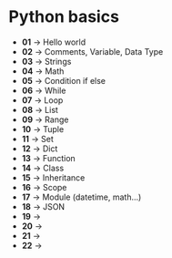 ﻿# Python basics

- **01** &rarr; Hello world
- **02** &rarr; Comments, Variable, Data Type
- **03** &rarr; Strings
- **04** &rarr; Math
- **05** &rarr; Condition if else
- **06** &rarr; While
- **07** &rarr; Loop
- **08** &rarr; List
- **09** &rarr; Range
- **10** &rarr; Tuple
- **11** &rarr; Set
- **12** &rarr; Dict
- **13** &rarr; Function
- **14** &rarr; Class
- **15** &rarr; Inheritance
- **16** &rarr; Scope
- **17** &rarr; Module (datetime, math...)
- **18** &rarr; JSON
- **19** &rarr; 
- **20** &rarr; 
- **21** &rarr; 
- **22** &rarr; 